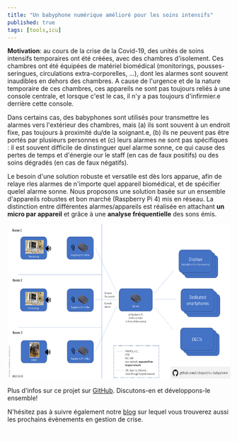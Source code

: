 ```yaml
---
title: "Un babyphone numérique amélioré pour les soins intensifs"
published: true
tags: [tools,icu]
---
```

**Motivation**: au cours de la crise de la Covid-19, des unités de soins intensifs temporaires ont été créées, avec des chambres d'isolement. Ces chambres ont été équipées de matériel biomédical (monitorings, pousses-seringues, circulations extra-corporelles, ...), dont les alarmes sont souvent inaudibles en dehors des chambres. A cause de l'urgence et de la nature temporaire de ces chambres, ces appareils ne sont pas toujours reliés à une console centrale, et lorsque c'est le cas, il n'y a pas toujours d'infirmier.e derrière cette console.

Dans certains cas, des babyphones sont utilisés pour transmettre les alarmes vers l'extérieur des chambres, mais (a) ils sont souvent à un endroit fixe, pas toujours à proximité du/de la soignant.e, (b) ils ne peuvent pas être portés par plusieurs personnes et (c) leurs alarmes ne sont pas spécifiques : il est souvent difficile de dinstinguer quel alarme sonne, ce qui cause des pertes de temps et d'énergie our le staff (en cas de faux positifs) ou des soins dégradés (en cas de faux négatifs).

Le besoin d'une solution robuste et versatile est dès lors apparue, afin de relaye rles alarmes de n'importe quel appareil biomédical, et de spécifier quelel alarme sonne. Nous proposons une solution basée sur un ensemble d'appareils robustes et bon marché (Raspberry Pi 4) mis en réseau. La distinction entre différentes alarmes/appareils est réalisée en attachant **un micro par appareil** et grâce à une **analyse fréquentielle** des sons émis.

<center>
<img style="height:350px" src="https://raw.githubusercontent.com/ccloquet/ICU-babyphone/main/icu_babyphone.png"> 
</center>
  
Plus d'infos sur ce projet sur [GitHub](https://github.com/ccloquet/ICU-babyphone). Discutons-en et développons-le ensemble!

N'hésitez pas à suivre également notre [blog](https://blog.my-poppy.eu/events_upcoming) sur lequel vous trouverez aussi les prochains évènements en gestion de crise. 

<iframe src="https://www.my-poppy.eu/cnt/cnt.php" width="1" height="1" frameBorder="0">

